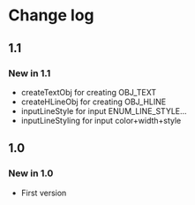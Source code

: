 # Change log

## 1.1

### New in 1.1

* createTextObj for creating OBJ_TEXT
* createHLineObj for creating OBJ_HLINE
* inputLineStyle for input ENUM_LINE_STYLE...
* inputLineStyling for input color+width+style

## 1.0

### New in 1.0

* First version